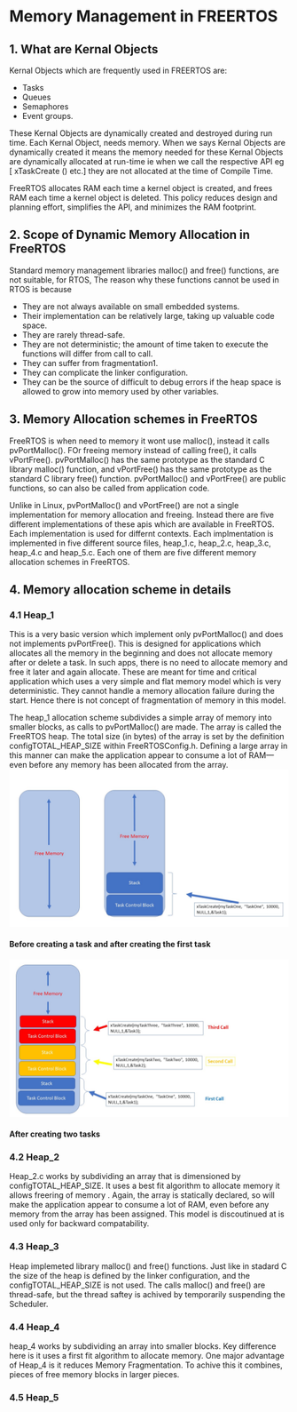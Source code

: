 # Memory Management in FREERTOS
## 1. What are Kernal Objects
Kernal Objects which are frequently used in FREERTOS are:
* Tasks
* Queues
* Semaphores
* Event groups.  

These Kernal Objects are dynamically created and destroyed during run time.  Each Kernal Object,  needs memory. When we says Kernal Objects are dynamically created it means the memory needed for these Kernal Objects are dynamically allocated at run-time ie when we call the respective API eg [ xTaskCreate () etc.] they are not allocated at the time of Compile Time.

FreeRTOS allocates RAM each time a kernel object is created, and frees RAM each time a kernel object is deleted.  This policy reduces design and planning effort, simplifies the API, and minimizes the RAM footprint. 

## 2. Scope of Dynamic Memory Allocation in FreeRTOS
Standard memory management libraries  malloc() and free() functions, are not suitable, for RTOS,
The reason why these functions cannot be used in RTOS is because
* They are not always available on small embedded systems. 
* Their implementation can be relatively large, taking up valuable code space. 
* They are rarely thread-safe. 
* They are not deterministic; the amount of time taken to execute the functions will differ from call to call. 
* They can suffer from fragmentation1.   
* They can complicate the linker configuration. 
* They can be the source of difficult to debug errors if the heap space is allowed to grow into memory used by other variables.  

## 3. Memory Allocation schemes in FreeRTOS
FreeRTOS is when need to  memory it wont use malloc(), instead it calls pvPortMalloc().  FOr freeing memory instead of calling free(), it calls vPortFree().  pvPortMalloc() has the same prototype as the standard C library malloc() function, and vPortFree() has the same prototype as the standard C library free() function. 
pvPortMalloc() and vPortFree() are public functions, so can also be called from application code. 

Unlike in Linux,  pvPortMalloc() and vPortFree() are not a single implementation for memory allocation and freeing.  Instead there are five different implementations of these apis which are available in FreeRTOS. Each implementation is used for differnt contexts. Each implmentation is implemented in five different source files, heap_1.c, heap_2.c, heap_3.c, heap_4.c and heap_5.c. Each one of them are five different  memory allocation schemes in FreeRTOS.

## 4. Memory allocation scheme in details
### 4.1 Heap_1
This is a very basic version which implement only pvPortMalloc() and does not implements pvPortFree(). This is designed for applications which allocates all the memory in the beginning and does not allocate memory after or delete a task. In such apps, there  is no need to allocate memory and free it later and again allocate. These are meant for time and  critical application which uses a very simple and flat memory model which is very deterministic. They cannot handle a memory allocation failure during the start.  Hence there is not concept of fragmentation of memory in this model. 

The heap_1 allocation scheme subdivides a simple array of memory into smaller blocks, as calls to pvPortMalloc() are made.  The array is called the FreeRTOS heap.   The total size (in bytes) of the array is set by the definition configTOTAL_HEAP_SIZE within FreeRTOSConfig.h.  Defining a large array in this manner can make the application appear to consume a lot of RAM—even before any memory has been allocated from the array. 
![alt text](https://github.com/girishsukukumar/FreeRTOSexamples/blob/master/MemoryManagement/heap_1_1.jpg
 "Logo Title Text 1")
 #### Before creating a task and after creating the first task
 ![alt text](https://github.com/girishsukukumar/FreeRTOSexamples/blob/master/MemoryManagement/heap_1_2.jpg
 "Logo Title Text 1")
 #### After creating two tasks

### 4.2 Heap_2
Heap_2.c works by subdividing an array that is dimensioned by configTOTAL_HEAP_SIZE.  It uses a best fit algorithm to allocate memory it allows freering of memory .  Again, the array is statically declared, so will make the application appear to consume a lot of RAM, even before any memory from the array has been assigned. This model is discoutinued at is used only for backward compatability. 

### 4.3 Heap_3
Heap implemeted  library malloc() and free() functions. Just like in stadard C  the size of the heap is defined by the linker configuration, and the configTOTAL_HEAP_SIZE is not used.
The calls malloc() and free() are thread-safe, but the thread saftey is achived by temporarily suspending the Scheduler.  

### 4.4 Heap_4
heap_4 works by subdividing an array into smaller blocks. Key difference here is  it uses a first fit algorithm to allocate memory.
One major advantage of Heap_4 is it reduces Memory Fragmentation. To achive this it combines, pieces of free memory blocks in larger pieces.

### 4.5 Heap_5




